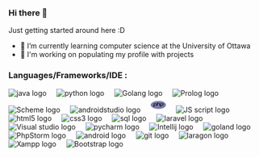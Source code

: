 ### Hi there 👋
Just getting started around here :D
- 🌱 I’m currently learning computer science at the University of Ottawa
- 💬 I'm working on populating my profile with projects
### Languages/Frameworks/IDE :
<div align="left">
  <img src="https://cdn.jsdelivr.net/gh/devicons/devicon/icons/java/java-original.svg" height="30" alt="java logo"  />
  <img width="12" />
  <img src="https://cdn.jsdelivr.net/gh/devicons/devicon/icons/python/python-original.svg" height="30" alt="python logo"  />
  <img width="12" />
  <img src="https://go.dev/blog/go-brand/Go-Logo/PNG/Go-Logo_Blue.png" height="30" alt="Golang logo"  />
  <img width="12" />
  <img src="https://starbeamrainbowlabs.com/images/logos/swi-prolog.svg" height="30" alt="Prolog logo"  />
  <img width="12" />
  <img src="https://users.cs.northwestern.edu/~robby/logos/plt-logo-red-shiny.svg" height="30" alt="Scheme logo"  />
  <img width="12" />
  <img src="https://cdn.jsdelivr.net/gh/devicons/devicon/icons/androidstudio/androidstudio-original.svg" height="30" alt="androidstudio logo"  />
  <img width="12" />
  <img src="https://github.com/devicons/devicon/blob/v2.16.0/icons/php/php-original.svg" height="30" height="30" alt="php logo" />
  <img width="12" />
  <img src="https://camo.githubusercontent.com/16bbe3c62e06c0099a8bd86816b7993b3eb49d8cd21eb74c7bff7db7dc3787b7/68747470733a2f2f63646e2e6a7364656c6976722e6e65742f67682f64657669636f6e732f64657669636f6e2f69636f6e732f6a6176617363726970742f6a6176617363726970742d6f726967696e616c2e737667" height="30" height="30" alt="JS script logo"/>
  <img width="12" />
  <img src="https://cdn.jsdelivr.net/gh/devicons/devicon/icons/html5/html5-original.svg" height="30" alt="html5 logo"  />
  <img width="12" />
  <img src="https://cdn.jsdelivr.net/gh/devicons/devicon/icons/css3/css3-original.svg" height="30" alt="css3 logo"  />
  <img width="12" />
  <img src="https://upload.wikimedia.org/wikipedia/commons/8/87/Sql_data_base_with_logo.png" height="30" alt="sql logo"  />
  <img width="12" />
  <img src="https://seeklogo.com/images/L/laravel-logo-41EC1D4C3F-seeklogo.com.png" height="30" alt="laravel logo"  />
  <img width="12" />
  <img src="https://uxwing.com/wp-content/themes/uxwing/download/brands-and-social-media/visual-studio-code-icon.png" height="30" alt="Visual studio logo"  />
  <img width="12" />
  <img src="https://seeklogo.com/images/P/pycharm-edu-logo-73119B2E09-seeklogo.com.png" height="30" alt="pycharm logo"  />
  <img width="12" />
  <img src="https://seeklogo.com/images/I/intellij-idea-logo-F0395EF783-seeklogo.com.png" height="30" alt="Intellij logo"  />
  <img width="12" />
  <img src="https://seeklogo.com/images/G/goland-logo-A068661F80-seeklogo.com.png" height="30" alt="goland logo"  />
  <img width="12" />
  <img src="https://seeklogo.com/images/P/phpstorm-logo-220B633CDA-seeklogo.com.png" height="30" alt="PhpStorm logo"  />
  <img width="12" />
  <img src="https://camo.githubusercontent.com/dba915da1edb2e32b4051836cf553a341ea97b3738c52f763db02623492ddd78/68747470733a2f2f63646e2e6a7364656c6976722e6e65742f67682f64657669636f6e732f64657669636f6e2f69636f6e732f616e64726f69642f616e64726f69642d6f726967696e616c2e737667" height="30" alt="android logo"  />
  <img width="12" />
  <img src="https://seeklogo.com/images/G/git-logo-CD8D6F1C09-seeklogo.com.png" height="30" alt="git logo"  />
  <img width="12" />
  <img src="https://seeklogo.com/images/L/laragon-logo-D8819D2A8F-seeklogo.com.png" height="30" alt="laragon logo"  />
  <img width="12" />
  <img src="https://seeklogo.com/images/X/xampp-logo-1C1A9E3689-seeklogo.com.png" height="30" alt="Xampp logo"  />
  <img width="12" />
  <img src="https://seeklogo.com/images/B/bootstrap-5-logo-85A1F11F4F-seeklogo.com.png" height="30" alt="Bootstrap logo"  />
  <img width="12" />
</div>
